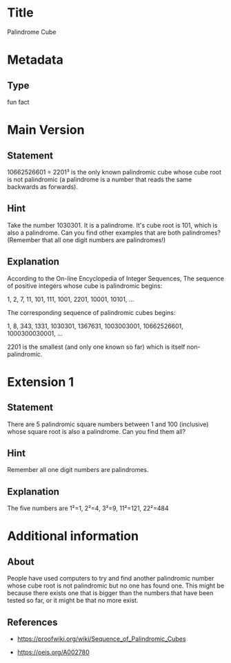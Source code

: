 # Title

Palindrome Cube

# Metadata

## Type

fun fact

# Main Version

## Statement

10662526601 = 2201³ is the only known palindromic cube whose cube root is not palindromic (a palindrome is a number that reads the same backwards as forwards).

## Hint

Take the number 1030301. It is a palindrome. It's cube root is 101, which is also a palindrome. Can you find other examples that are both palindromes? (Remember that all one digit numbers are palindromes!)   

## Explanation

According to the On-line Encyclopedia of Integer Sequences, The sequence of positive integers whose cube is palindromic begins:

1, 2, 7, 11, 101, 111, 1001, 2201, 10001, 10101, ...

The corresponding sequence of palindromic cubes begins:

1, 8, 343, 1331, 1030301, 1367631, 1003003001, 10662526601, 1000300030001, ...

2201 is the smallest (and only one known so far) which is itself non-palindromic. 

# Extension 1

## Statement

There are 5 palindromic square numbers between 1 and 100 (inclusive) whose square root is also a palindrome. Can you find them all?

## Hint

Remember all one digit numbers are palindromes.

## Explanation

The five numbers are 1²=1, 2²=4, 3²=9, 11²=121, 22²=484

# Additional information

## About

People have used computers to try and find another palindromic number whose cube root is not palindromic but no one has found one. This might be because there exists one that is bigger than the numbers that have been tested so far, or it might be that no more exist. 

## References

* https://proofwiki.org/wiki/Sequence_of_Palindromic_Cubes

* https://oeis.org/A002780

